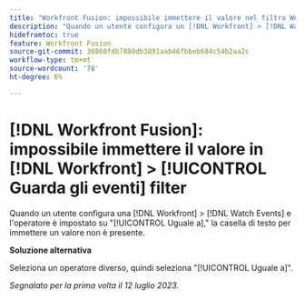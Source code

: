 ```yaml
---
title: "Workfront Fusion: impossibile immettere il valore nel filtro Workfront > Osserva eventi"
description: "Quando un utente configura un [!DNL Workfront] > [!DNL Watch Events] e l'operatore è impostato su [!UICONTROL Uguale a], la casella di testo per immettere un valore non è presente."
hidefromtoc: true
feature: Workfront Fusion
source-git-commit: 36860fdb7880db3891aab46fbbeb604c54b2aa2c
workflow-type: tm+mt
source-wordcount: '78'
ht-degree: 6%

---
```



# [!DNL Workfront Fusion]: impossibile immettere il valore in [!DNL Workfront] > [!UICONTROL Guarda gli eventi] filter

Quando un utente configura una [!DNL Workfront] > [!DNL Watch Events] e l&#39;operatore è impostato su &quot;[!UICONTROL Uguale a],&quot; la casella di testo per immettere un valore non è presente.

**Soluzione alternativa**

Seleziona un operatore diverso, quindi seleziona &quot;[!UICONTROL Uguale a]&quot;.

_Segnalato per la prima volta il 12 luglio 2023._
